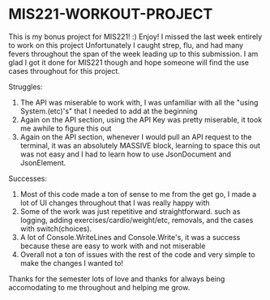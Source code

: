 # MIS221-WORKOUT-PROJECT
This is my bonus project for MIS221! :) Enjoy!
I missed the last week entirely to work on this project
Unfortunately I caught strep, flu, and had many fevers throughout the span of the week leading up to this submission.
I am glad I got it done for MIS221 though and hope someone will find the use cases throughout for this project.

Struggles:
1) The API was miserable to work with, I was unfamiliar with all the "using System.(etc)'s" that I needed to add at the beginning
2) Again on the API section, using the API Key was pretty miserable, it took me awhile to figure this out
3) Again on the API section, whenever I would pull an API request to the terminal, it was an absolutely MASSIVE block, learning to space this out was not easy and I had to learn how to use JsonDocument and JsonElement.


Successes:
1) Most of this code made a ton of sense to me from the get go, I made a lot of UI changes throughout that I was really happy with
2) Some of the work was just repetitive and straightforward. such as logging, adding exercises/cardio/weight/etc, removals, and the cases with switch(choices).
3) A lot of Console.WriteLines and Console.Write's, it was a success because these are easy to work with and not miserable
4) Overall not a ton of issues with the rest of the code and very simple to make the changes I wanted to!

Thanks for the semester lots of love and thanks for always being accomodating to me throughout and helping me grow.
